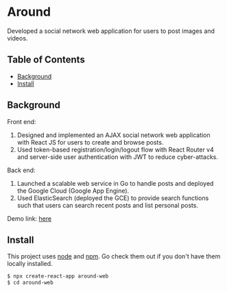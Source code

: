 # Around
Developed a social network web application for users to post images and videos.

## Table of Contents

- [Background](#background)
- [Install](#install)

## Background

Front end:
1. Designed and implemented an AJAX social network web application with React JS for users to create and browse posts. 
2. Used token-based registration/login/logout flow with React Router v4 and server-side user authentication with JWT to reduce cyber-attacks. 

Back end:
1. Launched a scalable web service in Go to handle posts and deployed the Google Cloud (Google App Engine).
2. Used ElasticSearch (deployed the GCE) to provide search functions such that users can search recent posts and list personal posts.

Demo link: [here](https://around.d1gf410g2jhe9n.amplifyapp.com/login)
## Install

This project uses [node](http://nodejs.org) and [npm](https://npmjs.com). Go check them out if you don't have them locally installed.

```sh
$ npx create-react-app around-web
$ cd around-web

```
